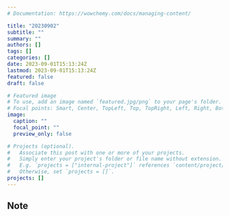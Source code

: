 ```yaml
---
# Documentation: https://wowchemy.com/docs/managing-content/

title: "20230902"
subtitle: ""
summary: ""
authors: []
tags: []
categories: []
date: 2023-09-01T15:13:24Z
lastmod: 2023-09-01T15:13:24Z
featured: false
draft: false

# Featured image
# To use, add an image named `featured.jpg/png` to your page's folder.
# Focal points: Smart, Center, TopLeft, Top, TopRight, Left, Right, BottomLeft, Bottom, BottomRight.
image:
  caption: ""
  focal_point: ""
  preview_only: false

# Projects (optional).
#   Associate this post with one or more of your projects.
#   Simply enter your project's folder or file name without extension.
#   E.g. `projects = ["internal-project"]` references `content/project/deep-learning/index.md`.
#   Otherwise, set `projects = []`.
projects: []
---
```


## Note

